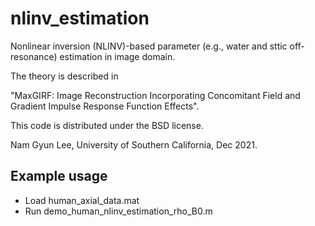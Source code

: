 # nlinv_estimation
 
Nonlinear inversion (NLINV)-based parameter (e.g., water and sttic off-resonance) estimation in image domain.

The theory is described in

"MaxGIRF: Image Reconstruction Incorporating Concomitant
Field and Gradient Impulse Response Function Effects".

This code is distributed under the BSD license.

Nam Gyun Lee, University of Southern California, Dec 2021.

## Example usage
   
   - Load human_axial_data.mat
   - Run demo_human_nlinv_estimation_rho_B0.m
